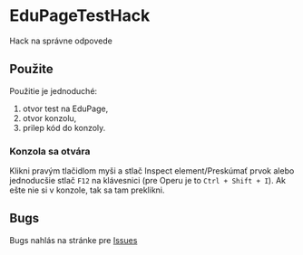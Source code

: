 # EduPageTestHack
Hack na správne odpovede

## Použite
Použitie je jednoduché:
1. otvor test na EduPage,
2. otvor konzolu,
3. prilep kód do konzoly.

### Konzola sa otvára
Klikni pravým tlačidlom myši a stlač Inspect element/Preskúmať prvok alebo jednoducšie stlač `F12` na klávesnici (pre Operu je to `Ctrl + Shift + I`). Ak ešte nie si v konzole, tak sa tam preklikni.

## Bugs
Bugs nahlás na stránke pre [Issues](https://github.com/markotomcik/EduPageTestHack/issues)
